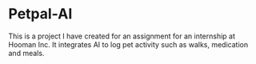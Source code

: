 # Petpal-AI
This is a project I have created for an assignment for an internship at Hooman Inc. It integrates AI to log pet activity such as walks, medication and meals.
